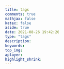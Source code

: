 ```yaml
---
title: tags
comments: true
mathjax: false
katex: false
aside: true
date: 2021-08-26 19:42:20
type: "tags"
description:
keywords:
top_img:
aplayer:
highlight_shrink:
---
```

